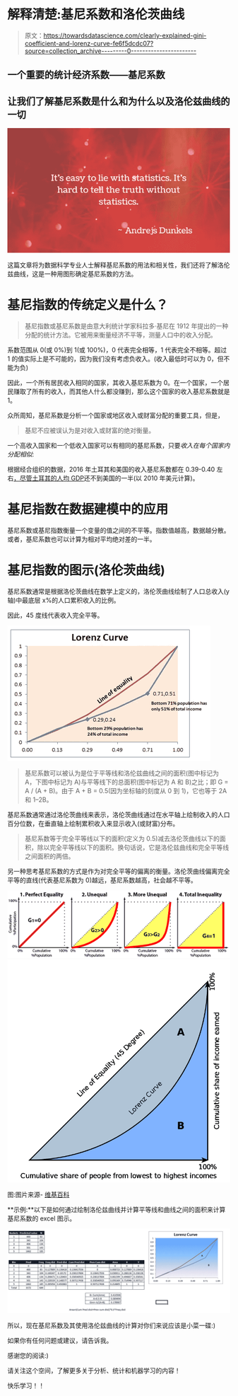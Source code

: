 # 解释清楚:基尼系数和洛伦茨曲线

> 原文：<https://towardsdatascience.com/clearly-explained-gini-coefficient-and-lorenz-curve-fe6f5dcdc07?source=collection_archive---------0----------------------->

## 一个重要的统计经济系数——基尼系数

## 让我们了解基尼系数是什么和为什么以及洛伦兹曲线的一切

![](img/40d209e049daf9d7f0a542b93f603e7e.png)

这篇文章将为数据科学专业人士解释基尼系数的用法和相关性，我们还将了解洛伦兹曲线，这是一种用图形确定基尼系数的方法。

# 基尼指数的传统定义是什么？

> 基尼指数或基尼系数是由意大利统计学家科拉多·基尼在 1912 年提出的一种分配的统计方法。它被用来衡量经济不平等，测量人口中的收入分配。

系数范围从 0(或 0%)到 1(或 100%)，0 代表完全相等，1 代表完全不相等。超过 1 的值实际上是不可能的，因为我们没有考虑负收入。(收入最低时可以为 0，但不能为负)

因此，一个所有居民收入相同的国家，其收入基尼系数为 0。在一个国家，一个居民赚取了所有的收入，而其他人什么都没赚到，那么这个国家的收入基尼系数就是 1。

众所周知，基尼系数是分析一个国家或地区收入或财富分配的重要工具，但是，

> 基尼不应被误认为是对收入或财富的绝对衡量。

一个高收入国家和一个低收入国家可以有相同的基尼系数，只要*收入在每个国家内分配相似*:

根据经合组织的数据，2016 年土耳其和美国的收入基尼系数都在 0.39-0.40 左右[，尽管土耳其的](http://www.oecd.org/social/income-distribution-database.htm)[人均 GDP](https://www.investopedia.com/terms/p/per-capita-gdp.asp)还不到美国的一半(以 2010 年美元计算)。

# 基尼指数在数据建模中的应用

基尼系数或基尼指数衡量一个变量的值之间的不平等。指数值越高，数据越分散。或者，基尼系数也可以计算为相对平均绝对差的一半。

# 基尼指数的图示(洛伦茨曲线)

基尼系数通常是根据洛伦茨曲线在数学上定义的，洛伦茨曲线绘制了人口总收入(y 轴)中最底层 x%的人口累积收入的比例。

因此，45 度线代表收入完全平等。

![](img/9dbec5e88e036b515461f1c062b64493.png)

> 基尼系数可以被认为是位于平等线和洛伦兹曲线之间的面积(图中标记为 A，下图中标记为 A)与平等线下的总面积(图中标记为 A 和 B)之比；即 G = A / (A + B)。由于 A + B = 0.5(因为坐标轴的刻度从 0 到 1)，它也等于 2A 和 1–2B。

基尼系数通常通过洛伦茨曲线来表示，洛伦茨曲线通过在水平轴上绘制收入的人口百分位数，在垂直轴上绘制累积收入来显示收入(或财富)分布。

> 基尼系数等于完全平等线以下的面积(定义为 0.5)减去洛伦茨曲线以下的面积，除以完全平等线以下的面积。换句话说，它是洛伦兹曲线和完全平等线之间面积的两倍。

另一种思考基尼系数的方式是作为对完全平等的偏离的衡量。洛伦茨曲线偏离完全平等的直线(代表基尼系数为 0)越远，基尼系数越高，社会越不平等。

![](img/9915fd8bb6128ad29f82055ca691bd16.png)![](img/e081fb960a021a79eb614f6b31245ca0.png)

图:图片来源- [维基百科](https://en.wikipedia.org/wiki/Gini_coefficient#/media/File:Economics_Gini_coefficient2.svg)

**示例:**以下是如何通过绘制洛伦兹曲线并计算平等线和曲线之间的面积来计算基尼系数的 excel 图示。

![](img/9578b6f89b31601cf0c12396e8cbc0bb.png)

所以，现在基尼系数及其使用洛伦兹曲线的计算对你们来说应该是小菜一碟:)

如果你有任何问题或建议，请告诉我。

感谢您的阅读:)

请关注这个空间，了解更多关于分析、统计和机器学习的内容！

快乐学习！！